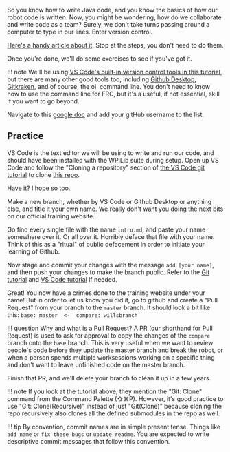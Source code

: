 So you know how to write Java code, and you know the basics of how our robot code is written. Now, you might be wondering, how do we collaborate and write code as a team? Surely, we don't take turns passing around a computer to type in our lines. Enter version control. 

[Here's a handy article about it](https://www.freecodecamp.org/news/learn-the-basics-of-git-in-under-10-minutes-da548267cc91/). Stop at the steps, you don't need to do them.

Once you're done, we'll do some exercises to see if you've got it.

!!! note
    We'll be using [VS Code's built-in version control tools in this tutorial](https://code.visualstudio.com/docs/editor/versioncontrol), but there are many other good tools too, including [Github Desktop](https://desktop.github.com/), [Gitkraken](https://www.gitkraken.com/git-client), and of course, the ol' command line. You don't need to know how to use the command line for FRC, but it's a useful, if not essential, skill if you want to go beyond.

Navigate to this [google doc](https://docs.google.com/document/d/1D_4Fbr4ktwU9jl2Mkpw2Kpv0Q4v-NhCO2m5agvL5TfY/edit) and add your gitHub username to the list.

## Practice
VS Code is the text editor we will be using to write and run our code, and should have been installed with the WPILib suite during setup. Open up VS Code and follow the "Cloning a repository" section of [the VS Code git tutorial](https://code.visualstudio.com/docs/editor/versioncontrol#_cloning-a-repository) to clone [this repo](https://github.com/DeepBlueRobotics/training/).

Have it? I hope so too.

Make a new branch, whether by VS Code or Github Desktop or anything else, and title it your own name. We really don't want you doing the next bits on our official training website.

Go find every single file with the name `intro.md`, and paste your name somewhere over it. Or all over it. Horribly deface that file with your name. 
Think of this as a "ritual" of public defacement in order to initiate your learning of Github.

Now stage and commit your changes with the message `add [your name]`, and then push your changes to make the branch public. Refer to the [Git tutorial](https://guides.github.com/introduction/git-handbook/) and [VS Code tutorial](https://code.visualstudio.com/docs/editor/versioncontrol) if needed.

Great! You now have a crimes done to the training website under your name!
But in order to let us know you did it, go to github and create a "Pull Request" from your branch to the `master` branch. It should look a bit like this:
`base: master  <-  compare: willsbranch`

!!! question
    Why and what is a Pull Request? 
A PR (our shorthand for Pull Request) is used to ask for approval to copy the changes of the `compare` branch onto the `base` branch. This is very useful when we want to review people's code before they update the master branch and break the robot, or when a person spends multiple worksessions working on a specific thing and don't want to leave unfinished code on the master branch.

Finish that PR, and we'll delete your branch to clean it up in a few years.

!!! note 
    If you look at the tutorial above, they mention the "Git: Clone" command from the Command Palette (⇧⌘P). However, it's good practice to use "Git: Clone(Recursive)" instead of just "Git(Clone)" because cloning the repo recursively also clones all the defined submodules in the repo as well.

!!! tip
    By convention, commit names are in simple present tense. Things like `add name` or `fix these bugs` or `update readme`. You are expected to write descriptive commit messages that follow this convention.
